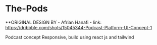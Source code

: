 # The-Pods

**ORIGINAL DESIGN BY - Afrian Hanafi  - link: https://dribbble.com/shots/15045344-Podcast-Platform-UI-Concept-1

Podcast concept
Responsive, build using react js and tailwind
